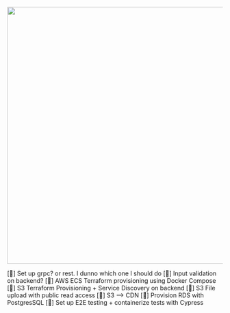 <p align="center">
	<img src="https://user-images.githubusercontent.com/84760072/223321151-8b77a57a-ad72-48df-a34c-7e031a6c7ff2.png" width="600"/>
</p>
  
[🦜] Set up grpc? or rest. I dunno which one I should do
[🦜] Input validation on backend?
[🦜] AWS ECS Terraform provisioning using Docker Compose
[🦜] S3 Terraform Provisioning + Service Discovery on backend
[🦜] S3 File upload with public read access
[🦜] S3 --> CDN
[🦜] Provision RDS with PostgresSQL
[🦜] Set up E2E testing + containerize tests with Cypress